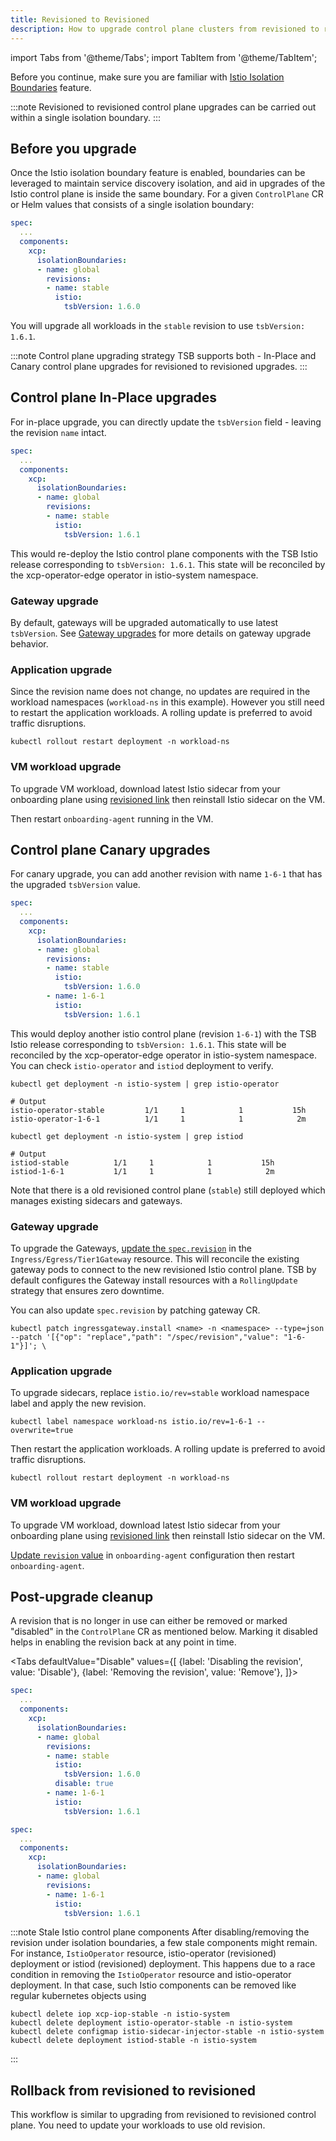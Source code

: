 ```yaml
---
title: Revisioned to Revisioned
description: How to upgrade control plane clusters from revisioned to revisioned
---
```


import Tabs from '@theme/Tabs';
import TabItem from '@theme/TabItem';

Before you continue, make sure you are familiar with [Istio Isolation Boundaries](../isolation-boundaries) feature.

:::note
Revisioned to revisioned control plane upgrades can be carried out within a single isolation boundary.
:::

## Before you upgrade

Once the Istio isolation boundary feature is enabled, boundaries can be leveraged to maintain service discovery isolation, and aid in upgrades of the Istio control plane is inside the same boundary. For a given `ControlPlane` CR or Helm values that consists of a single isolation boundary:

```yaml
spec:
  ...
  components:
    xcp:
      isolationBoundaries:
      - name: global
        revisions:
        - name: stable
          istio:
            tsbVersion: 1.6.0
```

You will upgrade all workloads in the `stable` revision to use `tsbVersion: 1.6.1`.

:::note Control plane upgrading strategy
TSB supports both - In-Place and Canary control plane upgrades for revisioned to revisioned upgrades.
:::

## Control plane In-Place upgrades

For in-place upgrade, you can directly update the `tsbVersion` field - leaving the revision `name` intact.

```yaml
spec:
  ...
  components:
    xcp:
      isolationBoundaries:
      - name: global
        revisions:
        - name: stable
          istio:
            tsbVersion: 1.6.1
```

This would re-deploy the Istio control plane components with the TSB Istio release corresponding to `tsbVersion: 1.6.1`. This state will be reconciled by the xcp-operator-edge operator in istio-system namespace.

### Gateway upgrade

By default, gateways will be upgraded automatically to use latest `tsbVersion`. See [Gateway upgrades](./gateway-upgrade) for more details on gateway upgrade behavior.

### Application upgrade

Since the revision name does not change, no updates are required in the workload namespaces (`workload-ns` in this example). However you still need to restart the application workloads. A rolling update is preferred to avoid traffic disruptions.

```bash{promptUser:alice}
kubectl rollout restart deployment -n workload-ns
```

### VM workload upgrade

To upgrade VM workload, download latest Istio sidecar from your onboarding plane using [revisioned link](../workload_onboarding/guides/setup#installing-istio-sidecar-for-revisioned-istio) then reinstall Istio sidecar on the VM.

Then restart `onboarding-agent` running in the VM.

## Control plane Canary upgrades

For canary upgrade, you can add another revision with name `1-6-1` that has the upgraded `tsbVersion` value.

```yaml
spec:
  ...
  components:
    xcp:
      isolationBoundaries:
      - name: global
        revisions:
        - name: stable
          istio:
            tsbVersion: 1.6.0
        - name: 1-6-1
          istio:
            tsbVersion: 1.6.1
```

This would deploy another istio control plane (revision `1-6-1`) with the TSB Istio release corresponding to `tsbVersion: 1.6.1`. This state will be reconciled by the xcp-operator-edge operator in istio-system namespace. You can check `istio-operator` and `istiod` deployment to verify. 

```bash{promptUser:alice}
kubectl get deployment -n istio-system | grep istio-operator
```
```bash{promptUser:alice}
# Output
istio-operator-stable         1/1     1            1           15h
istio-operator-1-6-1          1/1     1            1            2m
```

```bash{promptUser:alice}
kubectl get deployment -n istio-system | grep istiod
```
```bash{promptUser:alice}
# Output
istiod-stable          1/1     1            1           15h
istiod-1-6-1           1/1     1            1            2m
```

Note that there is a old revisioned control plane (`stable`) still deployed which manages existing sidecars and gateways.

### Gateway upgrade

To upgrade the Gateways, [update the `spec.revision`](../isolation-boundaries#gateway-deployment) in the `Ingress/Egress/Tier1Gateway` resource. This will reconcile the existing gateway pods to connect to the new revisioned Istio control plane. TSB by default configures the Gateway install resources with a `RollingUpdate` strategy that ensures zero downtime.

You can also update `spec.revision` by patching gateway CR.
```bash{promptUser:alice}
kubectl patch ingressgateway.install <name> -n <namespace> --type=json --patch '[{"op": "replace","path": "/spec/revision","value": "1-6-1"}]'; \
```

### Application upgrade

To upgrade sidecars, replace `istio.io/rev=stable` workload namespace label and apply the new revision. 

```bash{promptUser:alice}
kubectl label namespace workload-ns istio.io/rev=1-6-1 --overwrite=true
```

Then restart the application workloads. A rolling update is preferred to avoid traffic disruptions.
```bash{promptUser:alice}
kubectl rollout restart deployment -n workload-ns
```

### VM workload upgrade

To upgrade VM workload, download latest Istio sidecar from your onboarding plane using [revisioned link](../workload_onboarding/guides/setup#installing-istio-sidecar-for-revisioned-istio) then reinstall Istio sidecar on the VM.

[Update `revision` value](../isolation-boundaries#vm-workload-onboarding) in `onboarding-agent` configuration then restart `onboarding-agent`. 

## Post-upgrade cleanup 

A revision that is no longer in use can either be removed or marked "disabled" in the `ControlPlane` CR as mentioned below. Marking it disabled helps in enabling the revision back at any point in time.

<Tabs
  defaultValue="Disable"
  values={[
    {label: 'Disabling the revision', value: 'Disable'},
    {label: 'Removing the revision', value: 'Remove'},
  ]}>
  <TabItem value="Disable">

```yaml
spec:
  ...
  components:
    xcp:
      isolationBoundaries:
      - name: global
        revisions:
        - name: stable
          istio:
            tsbVersion: 1.6.0
          disable: true
        - name: 1-6-1
          istio:
            tsbVersion: 1.6.1
```

  </TabItem>
  <TabItem value="Remove">

```yaml
spec:
  ...
  components:
    xcp:
      isolationBoundaries:
      - name: global
        revisions:
        - name: 1-6-1
          istio:
            tsbVersion: 1.6.1
```

  </TabItem>
</Tabs>


:::note Stale Istio control plane components
After disabling/removing the revision under isolation boundaries, a few stale components might remain. For instance, `IstioOperator` resource, istio-operator (revisioned) deployment or istiod (revisioned) deployment.
This happens due to a race condition in removing the `IstioOperator` resource and istio-operator deployment. 
In that case, such Istio components can be removed like regular kubernetes objects using

```bash{promptUser:alice}
kubectl delete iop xcp-iop-stable -n istio-system
kubectl delete deployment istio-operator-stable -n istio-system
kubectl delete configmap istio-sidecar-injector-stable -n istio-system
kubectl delete deployment istiod-stable -n istio-system
```
:::

## Rollback from revisioned to revisioned 

This workflow is similar to upgrading from revisioned to revisioned control plane. You need to update your workloads to use old revision.
